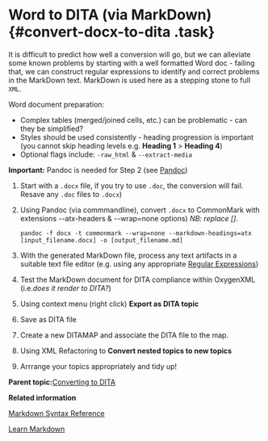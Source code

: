 # Word to DITA \(via MarkDown\) {#convert-docx-to-dita .task}

It is difficult to predict how well a conversion will go, but we can alleviate some known problems by starting with a well formatted Word doc - failing that, we can construct regular expressions to identify and correct problems in the MarkDown text. MarkDown is used here as a stepping stone to full `XML`.

Word document preparation:

-   Complex tables \(merged/joined cells, etc.\) can be problematic - can they be simplified?
-   Styles should be used consistently - heading progression is important \(you cannot skip heading levels e.g. **Heading 1** \> **Heading 4**\)
-   Optional flags include: `-raw_html` & `--extract-media`

**Important:** Pandoc is needed for Step 2 \(see [Pandoc](https://pandoc.org/index.html)\)

1.  Start with a `.docx` file, if you try to use `.doc`, the conversion will fail. Resave any `.doc` files to `.docx`\)

2.  Using Pandoc \(via commmandline\), convert `.docx` to CommonMark with extensions --atx-headers & --wrap=none options\) *NB: replace \[\]*.

    ```
    pandoc -f docx -t commonmark --wrap=none --markdown-headings=atx [input_filename.docx] -o [output_filename.md]
    ```

3.  With the generated MarkDown file, process any text artifacts in a suitable text file editor \(e.g. using any appropriate [Regular Expressions](regex.md)\)

4.  Test the MarkDown document for DITA compliance within OxygenXML \(i.e.*does it render to DITA?*\)

5.  Using context menu \(right click\) **Export as DITA topic**

6.  Save as DITA file

7.  Create a new DITAMAP and associate the DITA file to the map.

8.  Using XML Refactoring to **Convert nested topics to new topics**

9.  Arrrange your topics appropriately and tidy up!


**Parent topic:**[Converting to DITA](../topics/conversion.md)

**Related information**  


[Markdown Syntax Reference](https://github.com/jelovirt/dita-ot-markdown/wiki/Syntax-reference)

[Learn Markdown](https://commonmark.org/help/)
